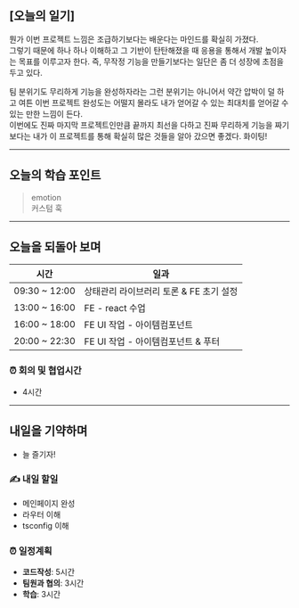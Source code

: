 ## [오늘의 일기]

뭔가 이번 프로젝트 느낌은 조급하기보다는 배운다는 마인드를 확실히 가졌다.  
그렇기 때문에 하나 하나 이해하고 그 기반이 탄탄해졌을 때 응용을 통해서 개발 높이자는 목표를 이루고자 한다. 즉, 무작정 기능을 만들기보다는 일단은 좀 더 성장에 초점을 두고 있다.

팀 분위기도 무리하게 기능을 완성하자라는 그런 분위기는 아니어서 약간 압박이 덜 하고 여튼 이번 프로젝트 완성도는 어떨지 몰라도 내가 얻어갈 수 있는 최대치를 얻어갈 수 있는 만한 느낌이 든다.  
이번에도 진짜 마지막 프로젝트인만큼 끝까지 최선을 다하고 진짜 무리하게 기능을 짜기보다는 내가 이 프로젝트를 통해 확실히 많은 것들을 알아 갔으면 좋겠다.
화이팅!

---

## 오늘의 학습 포인트

> emotion  
> 커스텀 훅

---

## 오늘을 되돌아 보며

| 시간          | 일과                                    |
| ------------- | --------------------------------------- |
| 09:30 ~ 12:00 | 상태관리 라이브러리 토론 & FE 초기 설정 |
| 13:00 ~ 16:00 | FE - react 수업                         |
| 16:00 ~ 18:00 | FE UI 작업 - 아이템컴포넌트             |
| 20:00 ~ 22:30 | FE UI 작업 - 아이템컴포넌트 & 푸터      |

### ⏰ 회의 및 협업시간

- 4시간

---

## 내일을 기약하며

- 늘 즐기자!

### ✍️ 내일 할일

- 메인페이지 완성
- 라우터 이해
- tsconfig 이해

### ⏰ 일정계획

- **코드작성**: 5시간
- **팀원과 협의**: 3시간
- **학습**: 3시간
